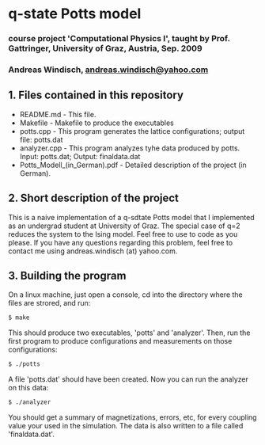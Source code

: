 #  q-state Potts model    
### course project 'Computational Physics I', taught by Prof. Gattringer, University of Graz, Austria, Sep. 2009 
### Andreas Windisch, andreas.windisch@yahoo.com 

## 1. Files contained in this repository

- README.md - This file.
- Makefile - Makefile to produce the executables
- potts.cpp - This program generates the lattice configurations; output file: potts.dat
- analyzer.cpp - This program analyzes tyhe data produced by potts. Input: potts.dat; Output: finaldata.dat
- Potts_Modell_(in_German).pdf - Detailed description of the project (in German).

## 2. Short description of the project

This is a naive implementation of a q-sdtate Potts model that I implemented as an undergrad student at University of Graz.
The special case of q=2 reduces the system to the Ising model. Feel free to use to code as you please. If you have any questions regarding this problem, feel free to contact me using andreas.windisch (at) yahoo.com.

## 3. Building the program

On a linux machine, just open a console, cd into the directory where the files are strored, and run:
```bash
$ make
```
This should produce two executables, 'potts' and 'analyzer'.
Then, run the first program to produce configurations and measurements on those configurations:
```bash
$ ./potts
```
A file 'potts.dat' should have been created. Now you can run the analyzer on this data:
```bash
$ ./analyzer
```
You should get a summary of magnetizations, errors, etc, for every coupling value your used in the simulation. The data is also written to a file called 'finaldata.dat'.





